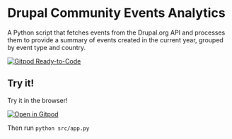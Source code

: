 # Drupal Community Events Analytics

A Python script that fetches events from the Drupal.org API and processes them to provide a summary of events created in the current year, grouped by event type and country.

[![Gitpod Ready-to-Code](https://img.shields.io/badge/Gitpod-Ready--to--Code-blue?logo=gitpod)](https://gitpod.io/#https://github.com/gitpod-io/Gitpod-Pandas)

## Try it!

Try it in the browser!

[![Open in Gitpod](https://gitpod.io/button/open-in-gitpod.svg)](https://gitpod.io/#https://github.com/gitpod-io/Gitpod-Pandas)

Then run `python src/app.py`
